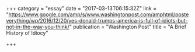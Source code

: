 +++
category = "essay"
date = "2017-03-13T06:15:32Z"
link = "https://www.google.com/amp/s/www.washingtonpost.com/amphtml/posteverything/wp/2016/12/20/yes-donald-trumps-america-is-full-of-idiots-but-not-in-the-way-you-think/"
publication = "Washington Post"
title = "A Brief History of Idiocy"

+++
